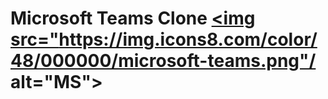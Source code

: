 
# Microsoft Teams Clone  <a href="https://icons8.com/icon/68803/microsoft-teams"><img src="https://img.icons8.com/color/48/000000/microsoft-teams.png"/ alt="MS"></a>

